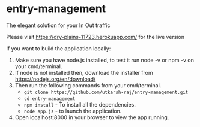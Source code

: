 # entry-management
The elegant solution for your In Out traffic

Please visit https://dry-plains-11723.herokuapp.com/ for the live version

If you want to build the application locally:
1. Make sure you have node.js installed, to test it run node -v or npm -v on your cmd/terminal. 
2. If node is not installed then, download the installer from https://nodejs.org/en/download/ 
3. Then run the following commands from your cmd/terminal. 
	- ```git clone https://github.com/utkarsh-raj/entry-management.git``` 
	- ```cd entry-management``` 
	- ```npm install``` - To install all the dependencies. 
	- ```node app.js``` - to launch the application.
4. Open localhost:8000 in your browser to view the app running.
